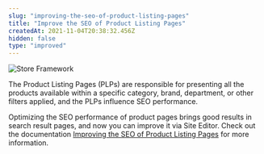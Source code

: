 ```yaml
---
slug: "improving-the-seo-of-product-listing-pages"
title: "Improve the SEO of Product Listing Pages"
createdAt: 2021-11-04T20:38:32.456Z
hidden: false
type: "improved"
---
```


![Store Framework](https://raw.githubusercontent.com/vtexdocs/dev-portal-content/main/images/improving-the-seo-of-product-listing-pages-0.png)

The Product Listing Pages (PLPs) are responsible for presenting all the products available within a specific category, brand, department, or other filters applied, and the PLPs influence SEO performance.

Optimizing the SEO performance of product pages brings good results in search result pages, and now you can improve it via Site Editor. Check out the documentation [Improving the SEO of Product Listing Pages](https://help.vtex.com/en/tutorial/improving-the-seo-of-product-listing-pages--UrQtlKAMuSaLBP5wG9ftG) for more information.

